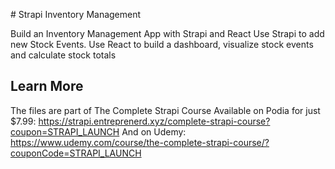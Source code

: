 # Strapi Inventory Management

Build an Inventory Management App with Strapi and React
Use Strapi to add new Stock Events.
Use React to build a dashboard, visualize stock events and calculate stock totals

## Learn More

The files are part of The Complete Strapi Course
Available on Podia for just $7.99: https://strapi.entreprenerd.xyz/complete-strapi-course?coupon=STRAPI_LAUNCH
And on Udemy: https://www.udemy.com/course/the-complete-strapi-course/?couponCode=STRAPI_LAUNCH

